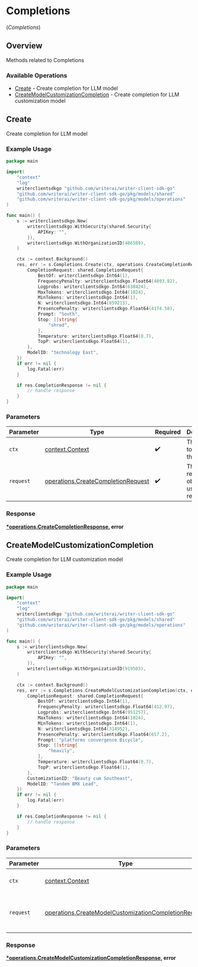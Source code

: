 # Completions
(*Completions*)

## Overview

Methods related to Completions

### Available Operations

* [Create](#create) - Create completion for LLM model
* [CreateModelCustomizationCompletion](#createmodelcustomizationcompletion) - Create completion for LLM customization model

## Create

Create completion for LLM model

### Example Usage

```go
package main

import(
	"context"
	"log"
	writerclientsdkgo "github.com/writerai/writer-client-sdk-go"
	"github.com/writerai/writer-client-sdk-go/pkg/models/shared"
	"github.com/writerai/writer-client-sdk-go/pkg/models/operations"
)

func main() {
    s := writerclientsdkgo.New(
        writerclientsdkgo.WithSecurity(shared.Security{
            APIKey: "",
        }),
        writerclientsdkgo.WithOrganizationID(486589),
    )

    ctx := context.Background()
    res, err := s.Completions.Create(ctx, operations.CreateCompletionRequest{
        CompletionRequest: shared.CompletionRequest{
            BestOf: writerclientsdkgo.Int64(1),
            FrequencyPenalty: writerclientsdkgo.Float64(4893.82),
            Logprobs: writerclientsdkgo.Int64(638424),
            MaxTokens: writerclientsdkgo.Int64(1024),
            MinTokens: writerclientsdkgo.Int64(1),
            N: writerclientsdkgo.Int64(859213),
            PresencePenalty: writerclientsdkgo.Float64(4174.58),
            Prompt: "South",
            Stop: []string{
                "shred",
            },
            Temperature: writerclientsdkgo.Float64(0.7),
            TopP: writerclientsdkgo.Float64(1),
        },
        ModelID: "technology East",
    })
    if err != nil {
        log.Fatal(err)
    }

    if res.CompletionResponse != nil {
        // handle response
    }
}
```

### Parameters

| Parameter                                                                                | Type                                                                                     | Required                                                                                 | Description                                                                              |
| ---------------------------------------------------------------------------------------- | ---------------------------------------------------------------------------------------- | ---------------------------------------------------------------------------------------- | ---------------------------------------------------------------------------------------- |
| `ctx`                                                                                    | [context.Context](https://pkg.go.dev/context#Context)                                    | :heavy_check_mark:                                                                       | The context to use for the request.                                                      |
| `request`                                                                                | [operations.CreateCompletionRequest](../../models/operations/createcompletionrequest.md) | :heavy_check_mark:                                                                       | The request object to use for the request.                                               |


### Response

**[*operations.CreateCompletionResponse](../../models/operations/createcompletionresponse.md), error**


## CreateModelCustomizationCompletion

Create completion for LLM customization model

### Example Usage

```go
package main

import(
	"context"
	"log"
	writerclientsdkgo "github.com/writerai/writer-client-sdk-go"
	"github.com/writerai/writer-client-sdk-go/pkg/models/shared"
	"github.com/writerai/writer-client-sdk-go/pkg/models/operations"
)

func main() {
    s := writerclientsdkgo.New(
        writerclientsdkgo.WithSecurity(shared.Security{
            APIKey: "",
        }),
        writerclientsdkgo.WithOrganizationID(919503),
    )

    ctx := context.Background()
    res, err := s.Completions.CreateModelCustomizationCompletion(ctx, operations.CreateModelCustomizationCompletionRequest{
        CompletionRequest: shared.CompletionRequest{
            BestOf: writerclientsdkgo.Int64(1),
            FrequencyPenalty: writerclientsdkgo.Float64(412.97),
            Logprobs: writerclientsdkgo.Int64(951257),
            MaxTokens: writerclientsdkgo.Int64(1024),
            MinTokens: writerclientsdkgo.Int64(1),
            N: writerclientsdkgo.Int64(314952),
            PresencePenalty: writerclientsdkgo.Float64(657.2),
            Prompt: "platforms convergence Bicycle",
            Stop: []string{
                "heavily",
            },
            Temperature: writerclientsdkgo.Float64(0.7),
            TopP: writerclientsdkgo.Float64(1),
        },
        CustomizationID: "Beauty cum Southeast",
        ModelID: "Tandem BMX Lead",
    })
    if err != nil {
        log.Fatal(err)
    }

    if res.CompletionResponse != nil {
        // handle response
    }
}
```

### Parameters

| Parameter                                                                                                                    | Type                                                                                                                         | Required                                                                                                                     | Description                                                                                                                  |
| ---------------------------------------------------------------------------------------------------------------------------- | ---------------------------------------------------------------------------------------------------------------------------- | ---------------------------------------------------------------------------------------------------------------------------- | ---------------------------------------------------------------------------------------------------------------------------- |
| `ctx`                                                                                                                        | [context.Context](https://pkg.go.dev/context#Context)                                                                        | :heavy_check_mark:                                                                                                           | The context to use for the request.                                                                                          |
| `request`                                                                                                                    | [operations.CreateModelCustomizationCompletionRequest](../../models/operations/createmodelcustomizationcompletionrequest.md) | :heavy_check_mark:                                                                                                           | The request object to use for the request.                                                                                   |


### Response

**[*operations.CreateModelCustomizationCompletionResponse](../../models/operations/createmodelcustomizationcompletionresponse.md), error**

